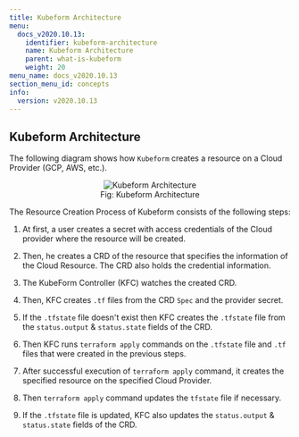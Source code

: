 ```yaml
---
title: Kubeform Architecture
menu:
  docs_v2020.10.13:
    identifier: kubeform-architecture
    name: Kubeform Architecture
    parent: what-is-kubeform
    weight: 20
menu_name: docs_v2020.10.13
section_menu_id: concepts
info:
  version: v2020.10.13
---
```


## Kubeform Architecture

The following diagram shows how `Kubeform` creates a resource on a Cloud Provider (GCP, AWS, etc.).

<figure align="center">
 <img alt="Kubeform Architecture" src="/docs/v2020.10.13/images/concepts/what-is-kubeform/architecture.svg">
 <figcaption align="center">Fig: Kubeform Architecture</figcaption>
</figure>

The Resource Creation Process of Kubeform consists of the following steps:

1. At first, a user creates a secret with access credentials of the Cloud provider where the resource will be created.

2. Then, he creates a CRD of the resource that specifies the information of the Cloud Resource. The CRD also holds the credential information.

3. The KubeForm Controller (KFC) watches the created CRD.

4. Then, KFC creates `.tf` files from the CRD `Spec` and the provider secret.

5. If the `.tfstate` file doesn't exist then KFC creates the `.tfstate` file from the `status.output` & `status.state` fields of the CRD.

6. Then KFC runs `terraform apply` commands on the `.tfstate` file and `.tf` files that were created in the previous steps.

7. After successful execution of `terraform apply` command, it creates the specified resource on the specified Cloud Provider.

8. Then `terraform apply` command updates the `tfstate` file if necessary.

9. If the `.tfstate` file is updated, KFC also updates the `status.output` & `status.state` fields of the CRD.
